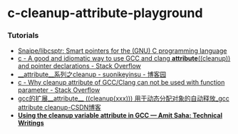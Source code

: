 c-cleanup-attribute-playground
==============================
### Tutorials
- [Snaipe/libcsptr: Smart pointers for the (GNU) C programming language](https://github.com/Snaipe/libcsptr)
- [c - A good and idiomatic way to use GCC and clang __attribute__((cleanup)) and pointer declarations - Stack Overflow](https://stackoverflow.com/questions/34574933/a-good-and-idiomatic-way-to-use-gcc-and-clang-attribute-cleanup-and-point)
- [__attribute__系列之cleanup - suonikeyinsu - 博客园](https://www.cnblogs.com/black-mamba/p/6786603.html)
- [c - Why cleanup attribute of GCC/Clang can not be used with function parameter - Stack Overflow](https://stackoverflow.com/questions/21383695/why-cleanup-attribute-of-gcc-clang-can-not-be-used-with-function-parameter)
- [gcc的扩展__attribute__ ((cleanup(xxx))) 用于动态分配对象的自动释放_gcc attribute cleanup-CSDN博客](https://blog.csdn.net/u013062716/article/details/52145692)
- [**Using the __cleanup__ variable attribute in GCC — Amit Saha: Technical Writings**](https://echorand.me/site/notes/articles/c_cleanup/cleanup_attribute_c.html)
